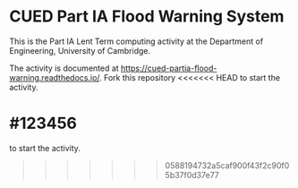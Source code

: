 # CUED Part IA Flood Warning System

This is the Part IA Lent Term computing activity at the Department of
Engineering, University of Cambridge.

The activity is documented at
https://cued-partia-flood-warning.readthedocs.io/. Fork this repository
<<<<<<< HEAD
to start the activity.

#123456
=======
to start the activity.
>>>>>>> 0588194732a5caf900f43f2c90f05b37f0d37e77
